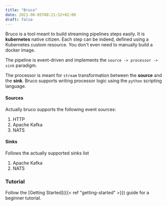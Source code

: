 ```yaml
---
title: "Bruco"
date: 2021-06-05T08:21:52+02:00
draft: false
---
```

Bruco is a tool meant to build streaming pipelines steps easily. It is **kubernetes** native citizen. Each step can be indeed, defined using a Kubernetes custom resource. You don't even need to manually build a docker image. 

The pipeline is event-driven and implements the `source -> processor -> sink` paradigm.

The processor is meant for `stream` transformation between the **source** and the **sink**. Bruco supports writing processor logic using the `python` scripting language.

#### Sources

Actually bruco supports the following event sources:

1. HTTP
2. Apache Kafka
3. NATS

#### Sinks

Follows the actually supported sinks list

1. Apache Kafka
2. NATS

### Tutorial

Follow the [Getting Started]({{< ref "getting-started" >}}) guide for a beginner tutorial.